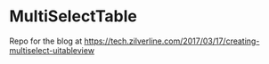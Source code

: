 # MultiSelectTable

Repo for the blog at https://tech.zilverline.com/2017/03/17/creating-multiselect-uitableview
